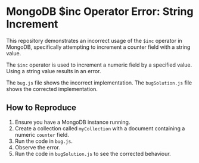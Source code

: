 # MongoDB $inc Operator Error: String Increment
This repository demonstrates an incorrect usage of the `$inc` operator in MongoDB, specifically attempting to increment a counter field with a string value.

The `$inc` operator is used to increment a numeric field by a specified value.  Using a string value results in an error.

The `bug.js` file shows the incorrect implementation. The `bugSolution.js` file shows the corrected implementation.

## How to Reproduce
1.  Ensure you have a MongoDB instance running.
2.  Create a collection called `myCollection` with a document containing a numeric `counter` field.
3.  Run the code in `bug.js`.
4. Observe the error.
5. Run the code in `bugSolution.js` to see the corrected behaviour.
